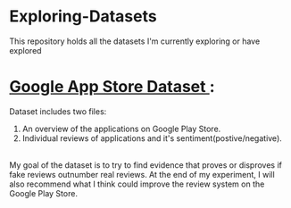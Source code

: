 # Exploring-Datasets
This repository holds all the datasets I'm currently exploring or have explored 
# <a href="https://www.kaggle.com/lava18/google-play-store-apps">Google App Store Dataset </a> :
Dataset includes two files: 
1) An overview of the applications on Google Play Store. <br/>
2) Individual reviews of applications and it's sentiment(postive/negative).
<br/>
My goal of the dataset is to try to find evidence that proves or disproves if fake reviews outnumber real reviews. At the end of my experiment, I will also recommend what I think could improve the review system on the Google Play Store. 
